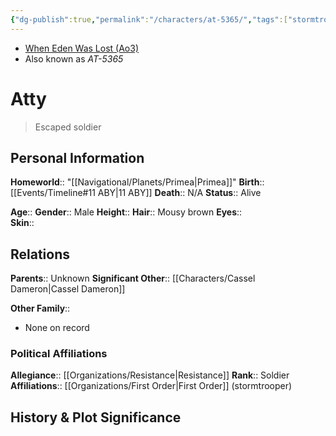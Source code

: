 ```yaml
---
{"dg-publish":true,"permalink":"/characters/at-5365/","tags":["stormtrooper","resistance","forcesensitive","unfinished"],"dgHomeLink":false,"noteIcon":"saber1"}
---
```


- [When Eden Was Lost (Ao3)](https://archiveofourown.org/works/19334440/chapters/45992584)
- Also known as *AT-5365*
# Atty
> Escaped soldier

## Personal Information

**Homeworld**::  "[[Navigational/Planets/Primea\|Primea]]"
**Birth**::  [[Events/Timeline#11 ABY\|11 ABY]]
**Death**::  N/A
**Status**::  Alive

**Age**:: 
**Gender**::  Male
**Height**:: 
**Hair**::  Mousy brown
**Eyes**::  
**Skin**::  
## Relations

**Parents**::  Unknown
**Significant Other**::  [[Characters/Cassel Dameron\|Cassel Dameron]]

**Other Family**::
- None on record

### Political Affiliations

**Allegiance**::  [[Organizations/Resistance\|Resistance]]
**Rank**::  Soldier
**Affiliations**::  [[Organizations/First Order\|First Order]] (stormtrooper)
## History & Plot Significance

